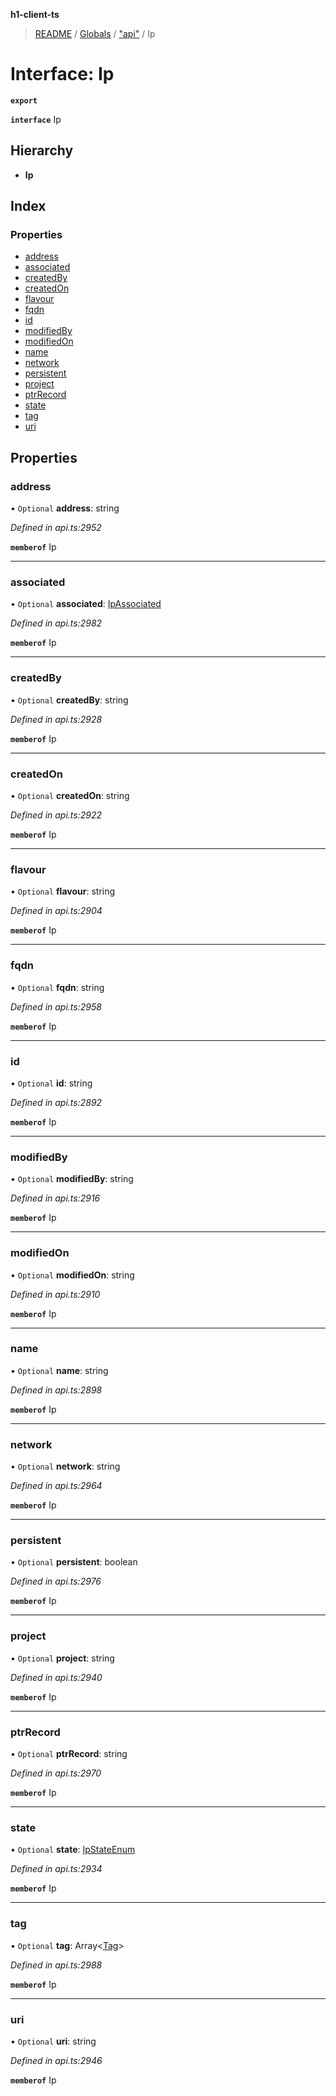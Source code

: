 **h1-client-ts**

> [README](../README.md) / [Globals](../globals.md) / ["api"](../modules/_api_.md) / Ip

# Interface: Ip

**`export`** 

**`interface`** Ip

## Hierarchy

* **Ip**

## Index

### Properties

* [address](_api_.ip.md#address)
* [associated](_api_.ip.md#associated)
* [createdBy](_api_.ip.md#createdby)
* [createdOn](_api_.ip.md#createdon)
* [flavour](_api_.ip.md#flavour)
* [fqdn](_api_.ip.md#fqdn)
* [id](_api_.ip.md#id)
* [modifiedBy](_api_.ip.md#modifiedby)
* [modifiedOn](_api_.ip.md#modifiedon)
* [name](_api_.ip.md#name)
* [network](_api_.ip.md#network)
* [persistent](_api_.ip.md#persistent)
* [project](_api_.ip.md#project)
* [ptrRecord](_api_.ip.md#ptrrecord)
* [state](_api_.ip.md#state)
* [tag](_api_.ip.md#tag)
* [uri](_api_.ip.md#uri)

## Properties

### address

• `Optional` **address**: string

*Defined in api.ts:2952*

**`memberof`** Ip

___

### associated

• `Optional` **associated**: [IpAssociated](_api_.ipassociated.md)

*Defined in api.ts:2982*

**`memberof`** Ip

___

### createdBy

• `Optional` **createdBy**: string

*Defined in api.ts:2928*

**`memberof`** Ip

___

### createdOn

• `Optional` **createdOn**: string

*Defined in api.ts:2922*

**`memberof`** Ip

___

### flavour

• `Optional` **flavour**: string

*Defined in api.ts:2904*

**`memberof`** Ip

___

### fqdn

• `Optional` **fqdn**: string

*Defined in api.ts:2958*

**`memberof`** Ip

___

### id

• `Optional` **id**: string

*Defined in api.ts:2892*

**`memberof`** Ip

___

### modifiedBy

• `Optional` **modifiedBy**: string

*Defined in api.ts:2916*

**`memberof`** Ip

___

### modifiedOn

• `Optional` **modifiedOn**: string

*Defined in api.ts:2910*

**`memberof`** Ip

___

### name

• `Optional` **name**: string

*Defined in api.ts:2898*

**`memberof`** Ip

___

### network

• `Optional` **network**: string

*Defined in api.ts:2964*

**`memberof`** Ip

___

### persistent

• `Optional` **persistent**: boolean

*Defined in api.ts:2976*

**`memberof`** Ip

___

### project

• `Optional` **project**: string

*Defined in api.ts:2940*

**`memberof`** Ip

___

### ptrRecord

• `Optional` **ptrRecord**: string

*Defined in api.ts:2970*

**`memberof`** Ip

___

### state

• `Optional` **state**: [IpStateEnum](../enums/_api_.ipstateenum.md)

*Defined in api.ts:2934*

**`memberof`** Ip

___

### tag

• `Optional` **tag**: Array\<[Tag](_api_.tag.md)>

*Defined in api.ts:2988*

**`memberof`** Ip

___

### uri

• `Optional` **uri**: string

*Defined in api.ts:2946*

**`memberof`** Ip
